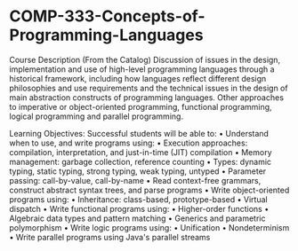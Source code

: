 # COMP-333-Concepts-of-Programming-Languages

Course Description (From the Catalog)
Discussion of issues in the design, implementation and use of high-level programming 
languages through a historical framework, including how languages reflect different 
design philosophies and use requirements and the technical issues in the design of 
main abstraction constructs of programming languages. Other approaches to imperative 
or object-oriented programming, functional programming, logical programming and 
parallel programming.


Learning Objectives:
Successful students will be able to:
• Understand when to use, and write programs using:
• Execution approaches: compilation, interpretation, and just-in-time (JIT) compilation
• Memory management: garbage collection, reference counting
• Types: dynamic typing, static typing, strong typing, weak typing, untyped
• Parameter passing: call-by-value, call-by-name
• Read context-free grammars, construct abstract syntax trees, and parse programs
• Write object-oriented programs using:
• Inheritance: class-based, prototype-based
• Virtual dispatch
• Write functional programs using:
• Higher-order functions
• Algebraic data types and pattern matching
• Generics and parametric polymorphism
• Write logic programs using:
• Unification
• Nondeterminism
• Write parallel programs using Java's parallel streams
